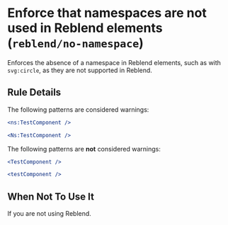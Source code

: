 # Enforce that namespaces are not used in Reblend elements (`reblend/no-namespace`)

<!-- end auto-generated rule header -->

Enforces the absence of a namespace in Reblend elements, such as with `svg:circle`, as they are not supported in Reblend.

## Rule Details

The following patterns are considered warnings:

```jsx
<ns:TestComponent />
```

```jsx
<Ns:TestComponent />
```

The following patterns are **not** considered warnings:

```jsx
<TestComponent />
```

```jsx
<testComponent />
```

## When Not To Use It

If you are not using Reblend.
